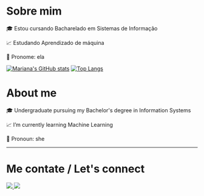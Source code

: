 # Sobre mim
<div>
  <p>🎓 Estou cursando Bacharelado em Sistemas de Informação</p>
  <p>📈 Estudando Aprendizado de máquina</p>
  <p>💖 Pronome: ela</p>
</div>

[![Mariana's GitHub stats](https://github-readme-stats.vercel.app/api?username=Mariana-Marinho&hide=contribs,prs&theme=buefy&show_icons=true)](https://github.com/Mariana-Marinho/github-readme-stats)
[![Top Langs](https://github-readme-stats.vercel.app/api/top-langs/?username=Mariana-Marinho&theme=buefy&layout=compact)](https://github.com/Mariana-Marinho/github-readme-stats)

# About me
<div>
  <p>🎓 Undergraduate pursuing my Bachelor's degree in Information Systems</p>
  <p>📈 I’m currently learning Machine Learning</p>
  <p>💖 Pronoun: she</p>
</div>

-----
# Me contate / Let's connect
<div>
  <a href="mailto:mariana.marinhoa@gmail.com"><img src="https://img.shields.io/badge/Gmail-D14836?style=for-the-badge&logo=gmail&logoColor=white"/a>
  <a href="https://instagram.com/_maaarii____"><img src="https://img.shields.io/badge/Instagram-E4405F?style=for-the-badge&logo=instagram&logoColor=white"/a>
</div>

